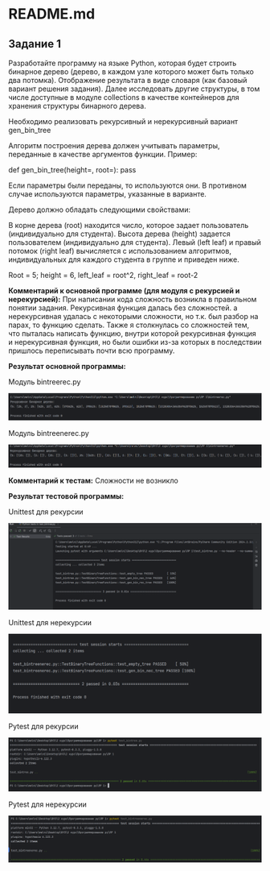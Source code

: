 # README.md

## Задание 1
Разработайте программу на языке Python, которая будет строить бинарное дерево (дерево, в каждом узле которого может быть только два потомка). Отображение результата в виде словаря (как базовый вариант решения задания). Далее исследовать другие структуры, в том числе доступные в модуле collections в качестве контейнеров для хранения структуры бинарного дерева. 

Необходимо реализовать рекурсивный и нерекурсивный вариант gen_bin_tree

Алгоритм построения дерева должен учитывать параметры, переданные в качестве аргументов функции. Пример: 

def gen_bin_tree(height=<number>, root=<number>):
    pass

Если параметры были переданы, то используются они. В противном случае используются параметры, указанные в варианте.

Дерево должно обладать следующими свойствами:

В корне дерева (root) находится число, которое задает пользователь (индивидуально для студента).
Высота дерева (height) задается пользователем (индивидуально для студента).
Левый (left leaf) и правый потомок (right leaf) вычисляется с использованием алгоритмов, индивидуальных для каждого студента в группе и приведен ниже.

Root = 5; height = 6, left_leaf = root^2, right_leaf = root-2

**Комментарий к основной программе (для модуля с рекурсией и нерекурсией):** При написании кода сложность возникла в правильном понятии задания. Рекурсивная функция далась без сложностей. а нерекурсивная удалась с некоторыми сложности, но т.к. был разбор на парах, то функцию сделать. Также я столкнулась со сложностей тем, что пыталась написать функцию, внутри которой рекурсивная функция и нерекурсивная функция, но были ошибки из-за которых в последствии пришлось переписывать почти всю программу.

**Результат основной программы:**

Модуль bintreerec.py

![code1](https://github.com/MelnikNO/programming-2c-2sem/blob/main/Screen/lr1rec.png)

Модуль bintreenerec.py

![code1](https://github.com/MelnikNO/programming-2c-2sem/blob/main/Screen/lr1nerec.png)

**Комментарий к тестам:** Сложности не возникло

**Результат тестовой программы:**

Unittest для рекурсии

![test_code1](https://github.com/MelnikNO/programming-2c-2sem/blob/main/Screen/lr1-unittest.png)

Unittest для нерекурсии

![test_code1](https://github.com/MelnikNO/programming-2c-2sem/blob/main/Screen/lr1-pytestnerec.png)


Pytest для рекурсии

![test_code1](https://github.com/MelnikNO/programming-2c-2sem/blob/main/Screen/lr1-unrec.png)


Pytest для нерекурсии

![test_code1](https://github.com/MelnikNO/programming-2c-2sem/blob/main/Screen/lr1-unnerec.png)

